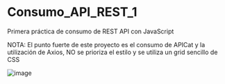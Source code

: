 # Consumo_API_REST_1

Primera práctica de consumo de REST API con JavaScript

NOTA: El punto fuerte de este proyecto es el consumo de APICat y la utilización de Axios, NO se prioriza el estilo y se utiliza un grid sencillo de CSS


![image](https://user-images.githubusercontent.com/67802793/213358139-6138058a-6980-4ad6-8d6b-78c26d942421.png)
